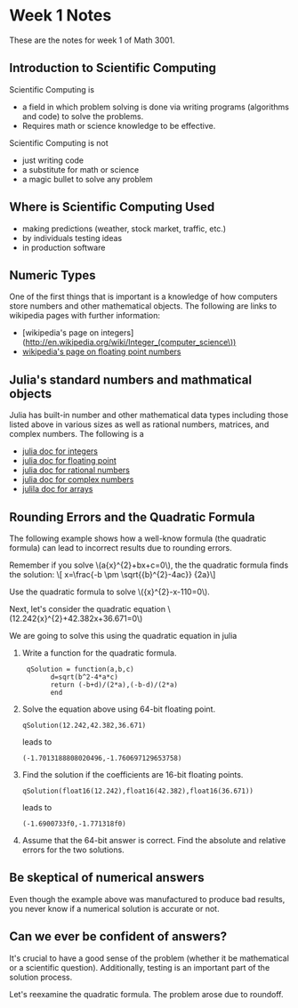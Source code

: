 
Week 1 Notes
=============

These are the notes for week 1 of Math 3001.

Introduction to Scientific Computing
-------------

Scientific Computing is
* a field in which problem solving is done via writing programs (algorithms and code) to solve the problems. 
* Requires math or science knowledge to be effective.


Scientific Computing is not
* just writing code
* a substitute for math or science
* a magic bullet to solve any problem

Where is Scientific Computing Used
-------------
* making predictions (weather, stock market, traffic, etc.)
* by individuals testing ideas
* in production software 


Numeric Types
-------------

One of the first things that is important is a knowledge of how computers store numbers and other mathematical objects.  The following are links to wikipedia pages with further information:

* [wikipedia's page on integers](http://en.wikipedia.org/wiki/Integer_(computer_science\))
* [wikipedia's page on floating point numbers](http://en.wikipedia.org/wiki/Floating_point_numbers)


Julia's standard numbers and mathmatical objects
----------------

Julia has built-in number and other mathematical data types including those listed above in various sizes as well as rational numbers, matrices, and complex numbers.  The following is a 

* [julia doc for integers](http://docs.julialang.org/en/latest/manual/integers-and-floating-point-numbers/)
* [julia doc for floating point](http://docs.julialang.org/en/latest/manual/integers-and-floating-point-numbers/)
* [julia doc for rational numbers](http://docs.julialang.org/en/latest/manual/complex-and-rational-numbers/)
* [julia doc for complex numbers](http://docs.julialang.org/en/latest/manual/complex-and-rational-numbers/)
* [julila doc for arrays](http://docs.julialang.org/en/latest/manual/arrays/)


Rounding Errors and the Quadratic Formula
------------

The following example shows how a well-know formula (the quadratic formula) can lead to incorrect results due to rounding errors.  

Remember if you solve \\(a{x}^{2}+bx+c=0\\), the the quadratic formula finds the solution:
\\[ x=\frac{-b \pm \sqrt{{b}^{2}-4ac}} {2a}\\]

Use the quadratic formula to solve \\({x}^{2}-x-110=0\\).

Next, let's consider the quadratic equation \\(12.242{x}^{2}+42.382x+36.671=0\\)

We are going to solve this using the quadratic equation in julia

1. Write a function for the quadratic formula. 

	```
	 qSolution = function(a,b,c)
	       d=sqrt(b^2-4*a*c)
	       return (-b+d)/(2*a),(-b-d)/(2*a)
	       end
	```

2. Solve the equation above using 64-bit floating point.  

	```
	qSolution(12.242,42.382,36.671)
	```
	leads to
	```
	(-1.7013188808020496,-1.760697129653758)
	```

3. Find the solution if the coefficients are 16-bit floating points.

	```
	qSolution(float16(12.242),float16(42.382),float16(36.671))
	```
	leads to 
	```
	(-1.6900733f0,-1.771318f0)
	```

4. Assume that the 64-bit answer is correct.  Find the absolute and relative errors for the two solutions. 



Be skeptical of numerical answers
--------------

Even though the example above was manufactured to produce bad results, you never know if a numerical solution is accurate or not.  


Can we ever be confident of answers?
--------------

It's crucial to have a good sense of the problem (whether it be mathematical or a scientific question).  Additionally, testing is an important part of the solution process.  


Let's reexamine the quadratic formula.  The problem arose due to roundoff.  




<script type="text/javascript"
  src="http://cdn.mathjax.org/mathjax/latest/MathJax.js?config=TeX-AMS-MML_HTMLorMML">
</script>